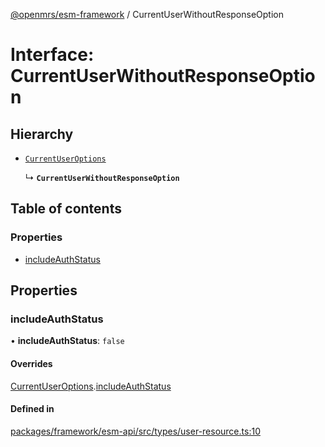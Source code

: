 [@openmrs/esm-framework](../API.md) / CurrentUserWithoutResponseOption

# Interface: CurrentUserWithoutResponseOption

## Hierarchy

- [`CurrentUserOptions`](CurrentUserOptions.md)

  ↳ **`CurrentUserWithoutResponseOption`**

## Table of contents

### Properties

- [includeAuthStatus](CurrentUserWithoutResponseOption.md#includeauthstatus)

## Properties

### includeAuthStatus

• **includeAuthStatus**: ``false``

#### Overrides

[CurrentUserOptions](CurrentUserOptions.md).[includeAuthStatus](CurrentUserOptions.md#includeauthstatus)

#### Defined in

[packages/framework/esm-api/src/types/user-resource.ts:10](https://github.com/nanfuka/openmrs-esm-core/blob/master/packages/framework/esm-api/src/types/user-resource.ts#L10)
